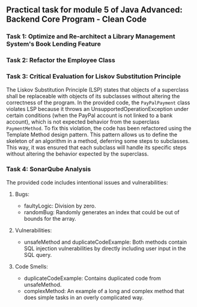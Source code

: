 ## Practical task for module 5 of Java Advanced: Backend Core Program - Clean Code

### Task 1: Optimize and Re-architect a Library Management System's Book Lending Feature

### Task 2: Refactor the Employee Class

### Task 3: Critical Evaluation for Liskov Substitution Principle

The Liskov Substitution Principle (LSP) states that objects of a superclass shall be replaceable with objects of its subclasses without altering the correctness of the program. 
In the provided code, the <code>PayPalPayment</code> class violates LSP because it throws an UnsupportedOperationException under certain conditions (when the PayPal account is not linked to a bank account), 
which is not expected behavior from the superclass <code>PaymentMethod</code>.
To fix this violation, the code has been refactored using the Template Method design pattern. 
This pattern allows us to define the skeleton of an algorithm in a method, deferring some steps to subclasses. 
This way, it was ensured that each subclass will handle its specific steps without altering the behavior expected by the superclass.

### Task 4: SonarQube Analysis

The provided code includes intentional issues and vulnerabilities: 

   1. Bugs:
        - faultyLogic: Division by zero.
        - randomBug: Randomly generates an index that could be out of bounds for the array.

   2. Vulnerabilities:
        - unsafeMethod and duplicateCodeExample: Both methods contain SQL injection vulnerabilities by directly including user input in the SQL query.

   3. Code Smells:
        - duplicateCodeExample: Contains duplicated code from unsafeMethod.
        - complexMethod: An example of a long and complex method that does simple tasks in an overly complicated way.

